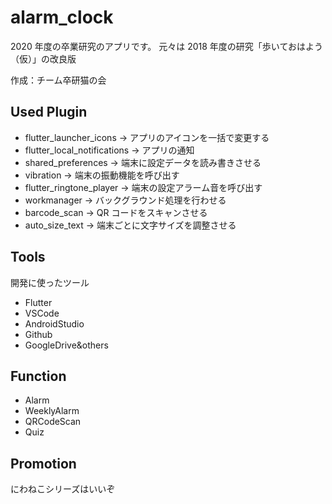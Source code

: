 # alarm_clock

2020 年度の卒業研究のアプリです。
元々は 2018 年度の研究「歩いておはよう（仮）」の改良版

作成：チーム卒研猫の会

## Used Plugin

- flutter_launcher_icons -> アプリのアイコンを一括で変更する
- flutter_local_notifications -> アプリの通知
- shared_preferences -> 端末に設定データを読み書きさせる
- vibration -> 端末の振動機能を呼び出す
- flutter_ringtone_player -> 端末の設定アラーム音を呼び出す
- workmanager -> バックグラウンド処理を行わせる
- barcode_scan -> QR コードをスキャンさせる
- auto_size_text -> 端末ごとに文字サイズを調整させる

## Tools

開発に使ったツール

- Flutter
- VSCode
- AndroidStudio
- Github
- GoogleDrive&others

## Function

- Alarm
- WeeklyAlarm
- QRCodeScan
- Quiz

## Promotion

にわねこシリーズはいいぞ
